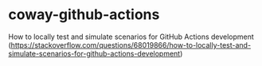 # coway-github-actions


How to locally test and simulate scenarios for GitHub Actions development (https://stackoverflow.com/questions/68019866/how-to-locally-test-and-simulate-scenarios-for-github-actions-development)
